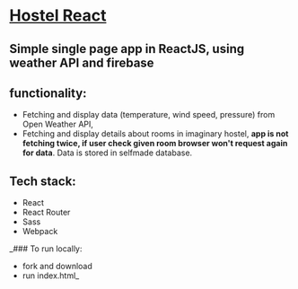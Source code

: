 # [Hostel React](https://patrykrudzinski.github.io/hostel_react/)

## Simple single page app in ReactJS, using weather API and firebase

## functionality:
* Fetching and display data (temperature, wind speed, pressure) from Open Weather API,
* Fetching and display details about rooms in imaginary hostel, __app is not fetching twice, if user check given room browser won't request again for data__. Data is stored in selfmade database.

## Tech stack:
* React
* React Router
* Sass
* Webpack

_### To run locally:
* fork and download
* run index.html_
